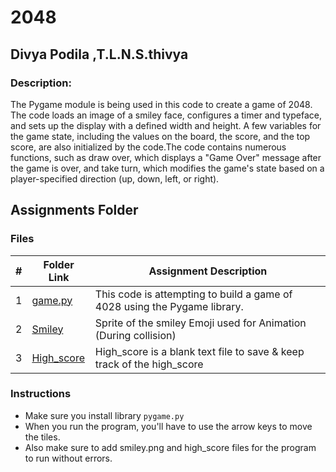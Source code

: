 # 2048

## Divya Podila ,T.L.N.S.thivya

### Description:

The Pygame module is being used in this code to create a game of 2048. The code loads an image of a smiley face, configures a timer and typeface, and sets up the 
display with a defined width and height. A few variables for the game state, including the values on the board, the score, and the top score, are also initialized by
the code.The code contains numerous functions, such as draw over, which displays a "Game Over" message after the game is over, and take turn, which modifies the game's
state based on a player-specified direction (up, down, left, or right). 

##  Assignments Folder
### Files

|   #   | Folder Link                              | Assignment Description                                                   |
| :---: | -----------------------------------------| ------------------------------------------------------------------------ |
|   1   |[game.py](/Assignments/P01/game.py)       |This code is attempting to build a game of 4028 using the Pygame library. |
|   2   |[Smiley](/Assignments/P01/smiley.png)     |Sprite of the smiley Emoji used for Animation (During collision)          |
|   3   |[High_score](/Assignments/P01/high_score) |High_score is a blank text file to save & keep track of the high_score    |

### Instructions

- Make sure you install library `pygame.py`
- When you run the program, you'll have to use the arrow keys to move the tiles.
- Also make sure to add smiley.png and high_score files for the program to run without errors.
